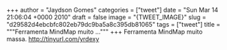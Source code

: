 
+++
author = "Jaydson Gomes"
categories = ["tweet"]
date = "Sun Mar 14 21:06:04 +0000 2010"
draft = false
image = "{TWEET_IMAGE}"
slug = "d29582d4ebcbfc802eb79dc9ba5a8c395db81065"
tags = ["tweet"]
title = """Ferramenta MindMap muito ..."""
+++
Ferramenta MindMap muito massa. http://tinyurl.com/yrdexy
